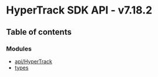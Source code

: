 # HyperTrack SDK API - v7.18.2

## Table of contents

### Modules

- [api/HyperTrack](modules/api_HyperTrack.md)
- [types](modules/types.md)
